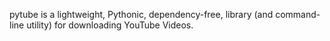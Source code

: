 pytube is a lightweight, Pythonic, dependency-free, library (and command-line utility) for downloading YouTube Videos.
